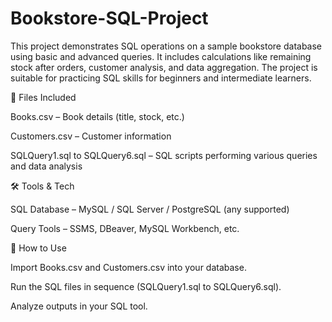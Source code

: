 # Bookstore-SQL-Project

This project demonstrates SQL operations on a sample bookstore database using basic and advanced queries. It includes calculations like remaining stock after orders, customer analysis, and data aggregation. The project is suitable for practicing SQL skills for beginners and intermediate learners.

📁 Files Included

Books.csv – Book details (title, stock, etc.)

Customers.csv – Customer information

SQLQuery1.sql to SQLQuery6.sql – SQL scripts performing various queries and data analysis

🛠 Tools & Tech

SQL Database – MySQL / SQL Server / PostgreSQL (any supported)

Query Tools – SSMS, DBeaver, MySQL Workbench, etc.

🚀 How to Use

Import Books.csv and Customers.csv into your database.

Run the SQL files in sequence (SQLQuery1.sql to SQLQuery6.sql).

Analyze outputs in your SQL tool.

